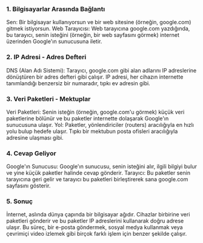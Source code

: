 ### 1. Bilgisayarlar Arasında Bağlantı
Sen: Bir bilgisayar kullanıyorsun ve bir web sitesine (örneğin, google.com) gitmek istiyorsun.
Web Tarayıcısı: Web tarayıcına google.com yazdığında, bu tarayıcı, senin isteğini (örneğin, bir web sayfasını görmek) internet üzerinden Google'ın sunucusuna iletir.
### 2. IP Adresi - Adres Defteri
DNS (Alan Adı Sistemi): Tarayıcı, google.com gibi alan adlarını IP adreslerine dönüştüren bir adres defteri gibi çalışır. IP adresi, her cihazın internette tanımlandığı benzersiz bir numaradır, tıpkı ev adresin gibi.
### 3. Veri Paketleri - Mektuplar
Veri Paketleri: Senin isteğin (örneğin, google.com'u görmek) küçük veri paketlerine bölünür ve bu paketler internette dolaşarak Google'ın sunucusuna ulaşır.
Yol: Paketler, yönlendiriciler (routers) aracılığıyla en hızlı yolu bulup hedefe ulaşır. Tıpkı bir mektubun posta ofisleri aracılığıyla adresine ulaşması gibi.
### 4. Cevap Geliyor
Google'ın Sunucusu: Google'ın sunucusu, senin isteğini alır, ilgili bilgiyi bulur ve yine küçük paketler halinde cevap gönderir.
Tarayıcı: Bu paketler senin tarayıcına geri gelir ve tarayıcı bu paketleri birleştirerek sana google.com sayfasını gösterir.
### 5. Sonuç
İnternet, aslında dünya çapında bir bilgisayar ağıdır. Cihazlar birbirine veri paketleri gönderir ve bu paketler IP adreslerini kullanarak doğru adrese ulaşır.
Bu süreç, bir e-posta göndermek, sosyal medya kullanmak veya çevrimiçi video izlemek gibi birçok farklı işlem için benzer şekilde çalışır.
